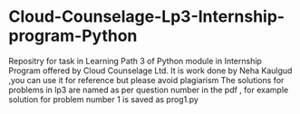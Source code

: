 # Cloud-Counselage-Lp3-Internship-program-Python
Repositry for task in Learning Path 3 of Python module in Internship Program offered by Cloud Counselage Ltd.
It is work done by Neha Kaulgud ,you can use it for reference but please avoid plagiarism
The solutions for problems in lp3 are named as per question number in the pdf , for example solution for problem number 1 is saved as prog1.py
